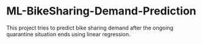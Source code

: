 # ML-BikeSharing-Demand-Prediction
 This project tries to predict bike sharing demand after the ongoing quarantine situation ends using linear regression.
